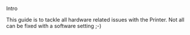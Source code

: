 Intro

This guide is to tackle all hardware related issues with the Printer. Not all can be fixed with a software setting ;-)
